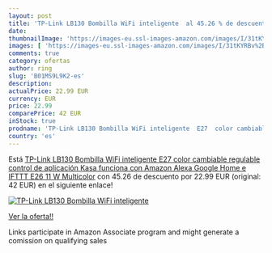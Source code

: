```yaml
---
layout: post
title: 'TP-Link LB130 Bombilla WiFi inteligente  al 45.26 % de descuento'
date: 
thumbnailImage: 'https://images-eu.ssl-images-amazon.com/images/I/31tKYRBv%2B3L._SL200_.jpg'
images: [ 'https://images-eu.ssl-images-amazon.com/images/I/31tKYRBv%2B3L._SL200_.jpg' ]
comments: true
category: ofertas
author: ring
slug: 'B01MS9L9K2-es'
description:
actualPrice: 22.99 EUR
currency: EUR
price: 22.99
comparePrice: 42 EUR
inStock: true
prodname: 'TP-Link LB130 Bombilla WiFi inteligente  E27  color cambiable  regulable  control de aplicación Kasa  funciona con Amazon Alexa  Google Home e IFTTT E26  11 W  Multicolor'
country: 'es'
---
```


Está [TP-Link LB130 Bombilla WiFi inteligente  E27  color cambiable  regulable  control de aplicación Kasa  funciona con Amazon Alexa  Google Home e IFTTT E26  11 W  Multicolor](https://www.amazon.es/dp/B01MS9L9K2/?tag=tolees-21) con 45.26 de descuento por 22.99 EUR (original: 42 EUR) en el siguiente enlace!

[![TP-Link LB130 Bombilla WiFi inteligente ](https://images-eu.ssl-images-amazon.com/images/I/31tKYRBv%2B3L._SL200_.jpg)](https://www.amazon.es/dp/B01MS9L9K2/?tag=tolees-21)

[Ver la oferta!!](https://www.amazon.es/dp/B01MS9L9K2/?tag=tolees-21)

Links participate in Amazon Associate program and might generate a comission on qualifying sales


